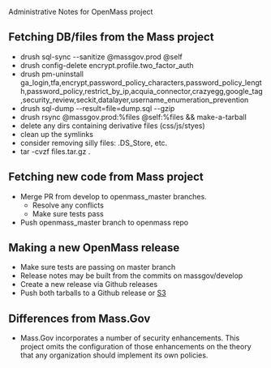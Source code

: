 Administrative Notes for OpenMass project

Fetching DB/files from the Mass project
-------------
- drush sql-sync --sanitize @massgov.prod @self
- drush config-delete encrypt.profile.two_factor_auth
- drush pm-uninstall ga_login,tfa,encrypt,password_policy_characters,password_policy_length,password_policy,restrict_by_ip,acquia_connector,crazyegg,google_tag,security_review,seckit,datalayer,username_enumeration_prevention
- drush sql-dump --result=file=dump.sql --gzip
- drush rsync @massgov.prod:%files @self:%files && make-a-tarball
- delete any dirs containing derivative files (css/js/styes)
- clean up the symlinks
- consider removing silly files: .DS_Store, etc.
- tar -cvzf files.tar.gz .

Fetching new code from Mass project
-------------
- Merge PR from develop to openmass_master branches.
  - Resolve any conflicts
  - Make sure tests pass
- Push openmass_master branch to openmass repo

Making a new OpenMass release
----------
- Make sure tests are passing on master branch
- Release notes may be built from the commits on massgov/develop 
- Create a new release via Github releases
- Push both tarballs to a Github release or [S3](https://console.aws.amazon.com/s3/buckets/openmass/?region=us-east-1&tab=overview)

Differences from Mass.Gov
---------
- Mass.Gov incorporates a number of security enhancements.  This project omits the configuration of those enhancements on the theory that any organization should implement its own policies.   
